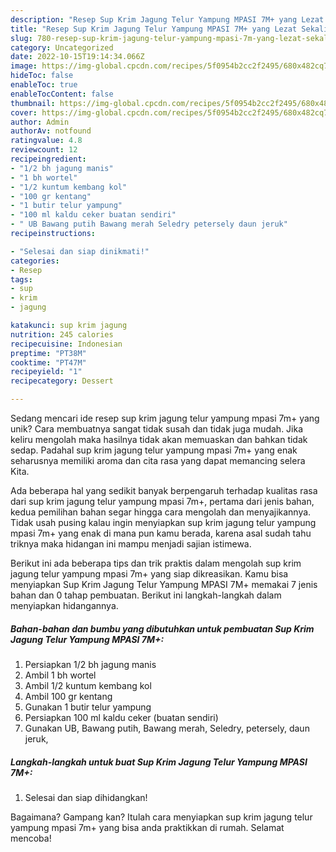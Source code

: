 ```yaml
---
description: "Resep Sup Krim Jagung Telur Yampung MPASI 7M+ yang Lezat Sekali"
title: "Resep Sup Krim Jagung Telur Yampung MPASI 7M+ yang Lezat Sekali"
slug: 780-resep-sup-krim-jagung-telur-yampung-mpasi-7m-yang-lezat-sekali
category: Uncategorized
date: 2022-10-15T19:14:34.066Z
image: https://img-global.cpcdn.com/recipes/5f0954b2cc2f2495/680x482cq70/sup-krim-jagung-telur-yampung-mpasi-7m-foto-resep-utama.jpg
hideToc: false
enableToc: true
enableTocContent: false
thumbnail: https://img-global.cpcdn.com/recipes/5f0954b2cc2f2495/680x482cq70/sup-krim-jagung-telur-yampung-mpasi-7m-foto-resep-utama.jpg
cover: https://img-global.cpcdn.com/recipes/5f0954b2cc2f2495/680x482cq70/sup-krim-jagung-telur-yampung-mpasi-7m-foto-resep-utama.jpg
author: Admin
authorAv: notfound
ratingvalue: 4.8
reviewcount: 12
recipeingredient:
- "1/2 bh jagung manis"
- "1 bh wortel"
- "1/2 kuntum kembang kol"
- "100 gr kentang"
- "1 butir telur yampung"
- "100 ml kaldu ceker buatan sendiri"
- " UB Bawang putih Bawang merah Seledry petersely daun jeruk"
recipeinstructions:

- "Selesai dan siap dinikmati!"
categories:
- Resep
tags:
- sup
- krim
- jagung

katakunci: sup krim jagung 
nutrition: 245 calories
recipecuisine: Indonesian
preptime: "PT38M"
cooktime: "PT47M"
recipeyield: "1"
recipecategory: Dessert

---
```





Sedang mencari ide resep sup krim jagung telur yampung mpasi 7m+ yang unik? Cara membuatnya sangat tidak susah dan tidak juga mudah. Jika keliru mengolah maka hasilnya tidak akan memuaskan dan bahkan tidak sedap. Padahal sup krim jagung telur yampung mpasi 7m+ yang enak seharusnya memiliki aroma dan cita rasa yang dapat memancing selera Kita.







Ada beberapa hal yang sedikit banyak berpengaruh terhadap kualitas rasa dari sup krim jagung telur yampung mpasi 7m+, pertama dari jenis bahan, kedua pemilihan bahan segar hingga cara mengolah dan menyajikannya. Tidak usah pusing kalau ingin menyiapkan sup krim jagung telur yampung mpasi 7m+ yang enak di mana pun kamu berada, karena asal sudah tahu triknya maka hidangan ini mampu menjadi sajian istimewa.






Berikut ini ada beberapa tips dan trik praktis dalam mengolah sup krim jagung telur yampung mpasi 7m+ yang siap dikreasikan. Kamu bisa menyiapkan Sup Krim Jagung Telur Yampung MPASI 7M+ memakai 7 jenis bahan dan 0 tahap pembuatan. Berikut ini langkah-langkah dalam menyiapkan hidangannya.

<!--inarticleads1-->

##### Bahan-bahan dan bumbu yang dibutuhkan untuk pembuatan Sup Krim Jagung Telur Yampung MPASI 7M+:

1. Persiapkan 1/2 bh jagung manis
1. Ambil 1 bh wortel
1. Ambil 1/2 kuntum kembang kol
1. Ambil 100 gr kentang
1. Gunakan 1 butir telur yampung
1. Persiapkan 100 ml kaldu ceker (buatan sendiri)
1. Gunakan  UB, Bawang putih, Bawang merah, Seledry, petersely, daun jeruk,




<!--inarticleads2-->

##### Langkah-langkah untuk buat Sup Krim Jagung Telur Yampung MPASI 7M+:


1. Selesai dan siap dihidangkan!



Bagaimana? Gampang kan? Itulah cara menyiapkan sup krim jagung telur yampung mpasi 7m+ yang bisa anda praktikkan di rumah. Selamat mencoba!
